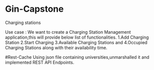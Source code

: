 # Gin-Capstone
Charging stations

Use case : 
We want to create a Charging Station Management application,this will provide below list of functionalities.
  1.Add Charging Station
  2.Start Charging
  3.Available Charging Stations and
  4.Occupied Charging Stations along with their availability time.

  #Rest-Cache
  Using json file containing universities,unmarshalled it and implemented REST API Endpoints.
